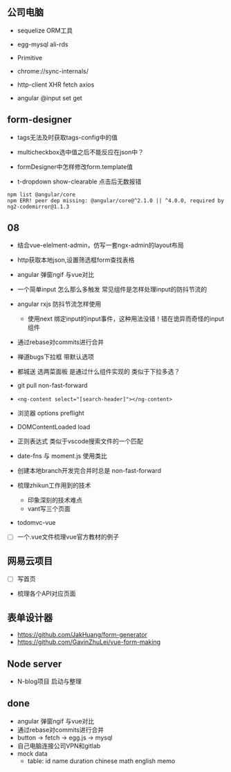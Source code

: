 
## 公司电脑
+ sequelize ORM工具
+ egg-mysql  ali-rds
+ Primitive
+ chrome://sync-internals/
+ http-client XHR fetch axios

+ angular @input set get

## form-designer
+ tags无法及时获取tags-config中的值
+ multicheckbox选中值之后不能反应在json中？

+ formDesigner中怎样修改form.template值
+ t-dropdown show-clearable 点击后无数报错




```
npm list @angular/core
npm ERR! peer dep missing: @angular/core@^2.1.0 || ^4.0.0, required by ng2-codemirror@1.1.3
```


## 08
+ 结合vue-elelment-admin，仿写一套ngx-admin的layout布局
+ http获取本地json,设置筛选框form查找表格
+ angular 弹窗ngif 与vue对比
+ 一个简单input 怎么那么多触发 常见组件是怎样处理input的防抖节流的
+ angular rxjs 防抖节流怎样使用
  + 使用next 绑定input的input事件，这种用法没错！错在诡异而奇怪的input组件
+ 通过rebase对commits进行合并
+ 禅道bugs下拉框 带默认选项
+ 都城送 选两菜面板 是通过什么组件实现的 类似于下拉多选？
+ git pull non-fast-forward 
+ `<ng-content select="[search-header]"></ng-content>`
+ 浏览器 options preflight
+ DOMContentLoaded load
+ 正则表达式 类似于vscode搜索文件的一个匹配
+ date-fns 与 moment.js 使用类比
+ 创建本地branch开发完合并时总是 non-fast-forward



+ 梳理zhikun工作用到的技术
  + 印象深刻的技术难点
  + vant写三个页面


+ todomvc-vue
+ [ ] 一个.vue文件梳理vue官方教材的例子


## 网易云项目
+ [ ] 写首页
+ 梳理各个API对应页面

## 表单设计器
+ https://github.com/JakHuang/form-generator
+ https://github.com/GavinZhuLei/vue-form-making


## Node server
+ N-blog项目 启动与整理


## done
+ angular 弹窗ngif 与vue对比
+ 通过rebase对commits进行合并
+ button -> fetch -> egg.js -> mysql
+ 自己电脑连接公司VPN和gitlab
+ mock data
	+ table: id name duration chinese math english memo